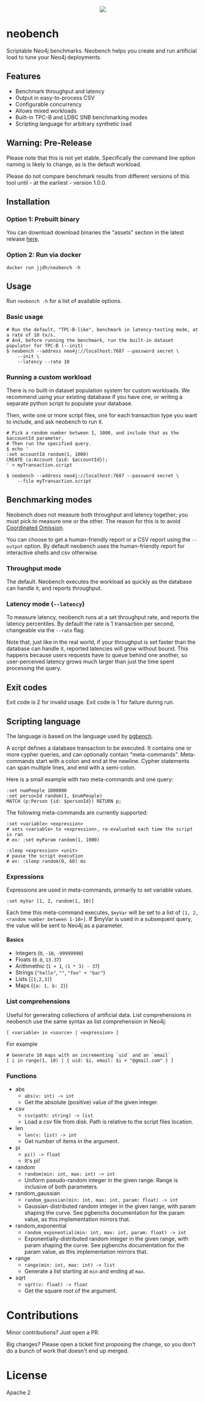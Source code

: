
<p align="center"><img src="/demo.gif?raw=true"/></p>

# neobench

Scriptable Neo4j benchmarks. Neobench helps you create and run artificial load to tune your Neo4j deployments.

## Features

- Benchmark throughput and latency
- Output in easy-to-process CSV
- Configurable concurrency
- Allows mixed workloads
- Built-in TPC-B and LDBC SNB benchmarking modes
- Scripting language for arbitrary synthetic load

## Warning: Pre-Release

Please note that this is not yet stable. 
Specifically the command line option naming is likely to change, as is the default workload.

Please do not compare benchmark results from different versions of this tool until - at the earliest - version 1.0.0.

## Installation

### Option 1: Prebuilt binary

You can download download binaries the "assets" section in the latest release [here](https://github.com/jakewins/neobench/releases).

### Option 2: Run via docker

    docker run jjdh/neobench -h

## Usage

Run `neobench -h` for a list of available options.

### Basic usage

    # Run the default, "TPC-B-like", benchmark in latency-testing mode, at a rate of 10 tx/s.
    # And, before running the benchmark, run the built-in dataset populator for TPC-B (--init)
    $ neobench --address neo4j://localhost:7687 --password secret \
        --init \
        --latency --rate 10 

### Running a custom workload

There is no built-in dataset population system for custom workloads. We recommend using your existing database if you 
have one, or writing a separate python script to populate your database. 

Then, write one or more script files, one for each transaction type you want to include, and ask neobench to run it.

    # Pick a random number between 1, 1000, and include that as the $accountId parameter,
    # Then run the specified query. 
    $ echo '
    :set accountId random(1, 1000)
    CREATE (a:Account {aid: $accountId});
    ' > myTransaction.script
    
    $ neobench --address neo4j://localhost:7687 --password secret \
        --file myTransaction.script  

## Benchmarking modes

Neobench does not measure both throughput and latency together; you must pick to measure one or the other.
The reason for this is to avoid [Coordinated Omission](http://highscalability.com/blog/2015/10/5/your-load-generator-is-probably-lying-to-you-take-the-red-pi.html).

You can choose to get a human-friendly report or a CSV report using the `--output` option.
By default neobench uses the human-friendly report for interactive shells and csv otherwise.

### Throughput mode

The default. 
Neobench executes the workload as quickly as the database can handle it, and reports throughput.

### Latency mode (`--latency`)

To measure latency, neobench runs at a set throughput rate, and reports the latency percentiles.
By default the rate is 1 transaction per second, changeable via the `--rate` flag.

Note that, just like in the real world, if your throughput is set faster than the database can handle it, reported latencies will grow without bound.
This happens because users requests have to queue behind one another, so user-perceived latency grows much larger than just the time spent processing the query.

## Exit codes

Exit code is 2 for invalid usage.
Exit code is 1 for failure during run. 

## Scripting language

The language is based on the language used by [pgbench](https://www.postgresql.org/docs/10/pgbench.html).

A script defines a database transaction to be executed.
It contains one or more cypher queries, and can optionally contain "meta-commands".
Meta-commands start with a colon and end at the newline.
Cypher statements can span multiple lines, and end with a semi-colon.

Here is a small example with two meta-commands and one query:

    :set numPeople 1000000
    :set personId random(1, $numPeople)
    MATCH (p:Person {id: $personId}) RETURN p;

The following meta-commands are currently supported:

    :set <variable> <expression>
    # sets <variable> to <expression>, re-evaluated each time the script is ran
    # ex: :set myParam random(1, 1000)
    
    :sleep <expression> <unit>
    # pause the script execution
    # ex: :sleep random(0, 60) ms

### Expressions

Expressions are used in meta-commands, primarily to set variable values.

    :set myVar [1, 2, random(1, 10)]

Each time this meta-command executes, `$myVar` will be set to a list of `[1, 2, <random number between 1-10>]`.
If $myVar is used in a subsequent query, the value will be sent to Neo4j as a parameter.

#### Basics

- Integers (`0`, `-10`, `-99999990`)
- Floats (`0.0`, `13.37`)
- Arithmethic (`1 + 1`, `(1 * 3) - 37`)
- Strings (`"hello"`, `""`, `"foo" + "bar"`)
- Lists (`[1,2,3]`)
- Maps (`{a: 1, b: 2}`)

### List comprehensions

Useful for generating collections of artificial data. 
List comprehensions in neobench use the same syntax as list comprehension in Neo4j:

    [ <variable> in <source> | <expression> ]
    
For example

    # Generate 10 maps with an incrementing `uid` and an `email`
    [ i in range(1, 10) | { uid: $i, email: $i + "@gmail.com" } ]

### Functions

- abs
  - `abs(v: int) -> int`
  - Get the absolute (positive) value of the given integer.
- csv
  - `csv(path: string) -> list`
  - Load a csv file from disk. Path is relative to the script files location.
- len
  - `len(v: list) -> int`
  - Get number of items in the argument.
- pi
  - `pi() -> float`
  - It's pi!
- random
  - `random(min: int, max: int) -> int`
  - Uniform pseudo-random integer in the given range. Range is inclusive of both parameters.
- random_gaussian
  - `random_gaussian(min: int, max: int, param: float) -> int`
  - Gaussian-distributed random integer in the given range, with param shaping the curve. 
    See pgbenchs documentation for the param value, as this implementation mirrors that.
- random_exponential
  - `random_exponential(min: int, max: int, param: float) -> int`
  - Exponentially-distributed random integer in the given range, with param shaping the curve. 
    See pgbenchs documentation for the param value, as this implementation mirrors that.
- range
  - `range(min: int, max: int) -> list`
  - Generate a list starting at `min` and ending at `max`.
- sqrt
  - `sqrt(v: float) -> float`
  - Get the square root of the argument. 

# Contributions

Minor contributions? Just open a PR. 

Big changes? Please open a ticket first proposing the change, so you don't do a bunch of work that doesn't end up merged.
  
# License

Apache 2
